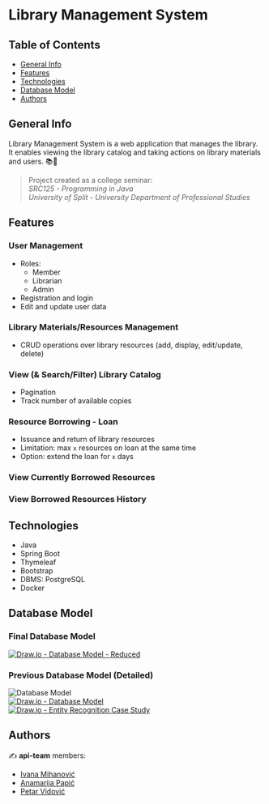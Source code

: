 # Library Management System

## Table of Contents

* [General Info](#general-info)
* [Features](#features)
* [Technologies](#technologies)
* [Database Model](#database-model)
* [Authors](#authors)

## General Info

Library Management System is a web application that manages the library. It enables viewing the library catalog and taking actions on library materials and users. 📚👥

> Project created as a college seminar:  
> *SRC125 - Programming in Java*  
> *University of Split - University Department of Professional Studies*

## Features

### User Management
- Roles:
    - Member
    - Librarian
    - Admin
- Registration and login
- Edit and update user data

### Library Materials/Resources Management
- CRUD operations over library resources (add, display, edit/update, delete)

### View (& Search/Filter) Library Catalog
- Pagination
- Track number of available copies

### Resource Borrowing - Loan
- Issuance and return of library resources
- Limitation: max `x` resources on loan at the same time
- Option: extend the loan for `x` days

### View Currently Borrowed Resources

### View Borrowed Resources History

## Technologies

* Java
* Spring Boot
* Thymeleaf
* Bootstrap
* DBMS: PostgreSQL
* Docker

## Database Model
### Final Database Model
[![Draw.io - Database Model - Reduced ](https://user-images.githubusercontent.com/92815435/205509557-f4e1a40b-3210-4ccb-b4a5-38f2dad7afbd.png "Draw.io - Database Model - Reduced")](https://viewer.diagrams.net/?tags=%7B%7D&highlight=0000ff&edit=_blank&layers=1&nav=1&title=Library-Management-System.drawio#R7V1dc9s2Fv01msk%2BJEPwW4%2BR0%2Bxm6rjZuJ12H2ERlthSpJaEYqu%2FvgC%2FRBIARdkSKBPoZKYiDIIk7sE9wMEFMLNuNs%2F%2FTuF2%2FTUJUDQzjeB5Zn2amaZpGR75H03ZFynAAW6RskrDoEw7JNyHf6My0ShTd2GAslZGnCQRDrftxGUSx2iJW2kwTZOndrbHJGo%2FdQtXiEm4X8KITf09DPC6SPVN75D%2BHxSu1tWTgTsv%2FrKBVebyS7I1DJKnRpL108y6SZMEF782zzcoorVX1Utx32fBX%2BsXS1GMh9xwZ5mGu%2FTM3dxz%2FwR3UfDf%2BO59WcoPGO3KD%2F4tQ2n5wnhf1QJ59y39ieEDTVpkGKa4NJZlkARS%2FRiGMbnV%2BgTy6yiC2yzMsxcp6zAKbuE%2B2eGqoOpq8Rg%2Bo%2BB7YSual5jtlhRGL2nhj6Tw%2B%2FJl6J9hFK5i8ntJvpw%2BcZGijLzLLcxwmaP8KpRi9CysLlAbgcAXJRuE0z3JUt7glWYrgWuZ8w9OkfJ0wEGda93AgOmXibDE3qouvH7ed4JVGK%2FIJ9UPtJzWA4FrMI%2FjPc3qPAxGpE5iiNEi2cVB1oQE%2BdH40kNSDpQTQGMyoOkHzHcK%2B8U6ScO%2FKUyi0qxNEOXXT%2BEmgjFpTzDoJC2S3IHkYAij6CaJEoq0OIkRAzaaKUiT7a8wXSFcJmyTMMZ5DTkL8o%2FU2Y1B7OmQd70h1%2BBwTf7R7Cm%2BSeIMpwTUtAxEsPWEKL4WONmWhUbosSo%2FLQ1Cfz8kGCebU5AobposPPdtsx8DYxceTSy2cHEqCCwGBN9%2BFsKAfCwOYXRAfe4xqMOGB6NxLMut67p%2BuxXf9RMJqfbHKPe56zAIUPwqe5h8ezQMYJ1Y%2FxxfcGJpEhq7zdh5RxjiC%2FlhvIM7nMS7zQNlDOM9LSnG%2FxoZBBU5FHkX2RYuw3h1W9zpdlDiyELJ80zYau2zomZQcRJg42hK4FGCcUFK4HQY5FKCO7xfIMcXoCCsyjs%2FHzhq8oHHGDlN8ld9hwgVXL33l4IB5by9r0cEo7v%2F%2Bdjuf66U%2B%2FfVdP%2BVLtew8mOYZvgObnIS%2BAHT5RpW4wHSXIj7VYwUBMhQjhQAKy5qVpDNCsAcmxbACXLhBHgBCOwxeWJgBcEIal4YgAz1iIHVFDUxSCcGZ3RicNQiBltRYmBlwYA88JfHRZiSVyXcQC9xuEGq8YEAEOrxgafdv3T374%2Fu%2Fv1Je3tPUW%2FPqoBoA8NIjwF6YaGcz6%2Bj4rTPl%2Bbz66DK0Xx%2B9SHT9PmNsE6lfH41bmv4%2FDwedInvquAg7fvF8FDP91va90v3%2Ffbovt%2BetO%2B3FPX9rIi3hVn2lKQBdfuFz%2F%2F8EMYwr46D85%2FRhRz0%2FWG2Vo0IBFhRjwh4EYNuRG2wJpXpruiv2%2FAhJeB5%2FxXGcIU2pGrf3%2B8zjDZVVvLoQ%2B4qMQh%2FdJOIWeMWytz%2F7%2Bjimzwi%2BH2WE8tHkgHMt8%2FFbeXfq4I%2BQYI6mNHKLFc6FQU%2FpFWO7yjYLRFFvigvedniPdrvRpJbb9xpDgRieaXgTVR6L9KIkr9QB%2FWchlBieVbEOpdXv%2Batg3ZIrMXTOsTonqTTRz2lcCuAe0pRgCqiHQT%2B%2FvmuagTYMx9h8XBaz2ifn6HY2MZFkvzV31npdEwmuhoKAKttLtPhrocyOQYzL2cwHXc4rGf5upVIpkC06lmKxMPB5XqWrOY49bVIikYfVo9sWPqBeGi9GulEnIh7mmB%2BVtwMKk4GcHQsogwN4ghT8FYoSWUKi1UqP4%2FNFBeVJSxFoxEtNhrxKUlLongLvCAHBurxgA49vAIe4C1VkssDaoUeWoqGHlqsvrjdPURhtkapDkw%2FCg%2F12EEHIsonA%2B4KJblsMOlIREvRSESLVQX3CKa%2FPH4rKKCYg1Q1%2BFyECuV8fjXFpH2%2BTJ%2FPW3wk1efbk45EtBWNRLRZfe%2FL%2FeJO9%2FN7UaGez9cBiCP4fN6KI7k%2Bf9IRiLaiEYg2q%2BWRhop32UzNPclEOFDPy7uM4VGwQtVsO%2FGY62SVxDD66ZDaCXM75LlNcpvTZvsnwnhf0gCNOZi1AvPQc4j%2FaPz%2BHy3qg1NefXquXAG9qCiCGDTd%2F9G8aNxFLw%2B35Vc1tdDggeJFwLwGDf1IIWSqbm%2ByS5eoz5kX%2BXDFSaJ8jmBmKUURxOGP9ouc36OzEXu3SR7lScs1DWLAlLSrXrKfKRHAZ1dz71X8nsuN33OMD0bzP4ttyfXG5Oe3pg7nkxHOZ58ezjcAFpfrtSkX3WcrGt1XiULNLaSIN9fRfSfipGcdifm6htwPo5eULgNWOvZPxvD%2FCK3wYv%2FGpBWHlQqnHQoo6qlPnlXYUMANojyiajCgCAiaNtrVJFYLNUtciiV4kYGjsgQrLk6cJRQNFXTYUEG02UbJHiFleeL0%2FQmV5AlWg9TEIZ04uFGEozLHCWLmFHhD0ShDh1UnaUThlyzb5ftAqBpfKMKDJo%2F2kWms5EknsD4hDMOIzmAX81g0LaN7UWT91DJTYi7Lq4TiY3NZrIkvN3nlapVRxuSVK4hh6528kkj7LisrTny2ylVUV3Q5B54cXLeetDoRLr0dgzP3BK4DP3opsoxx4xHC4E9LySQM1RRGV1GF0WUVxkN0w1vgBTkwUI8HtH54BTzAn3iSyQOsXjhxHlBUMXRZxfCwh52CPPASoXCKPFBtxq7dvkS3L5g2kuj3vUkvRPYUXYjssTIgnQj6jvAujdsTQ7Mbc%2FbRKPUhGNGqN427325vFSMCEVTUIwJ2dfKE162Zs7OuW6vWEB1duCYaf8pZuOax4h%2FLAy%2Ff9Z%2BZhqMNMlzC6GP5hw1przlueNv%2Fn32r%2F3of%2F2qWpoqZabY%2B3mydc6nqd8ZsYkazifU2sDM2DM8d2DBEYV%2BDG0Z%2B68c0hftGhrLreCj5G01oQMTrQKRsIZ9flp%2F8KN7gvJ6ZlfBUarWezZtml9puWa3sbroGsDtnblgmN85BqgFYlWrCLcAz%2FJYBzPn4BmDVowm3AM9sG8AyvbEN4LMyzVhdh6G9c3A1vXNzcO9coApethPCnnJUN3hRPwQY3qtvORDrRXsvPhuhNmHfDQAQGWY838GqQhN23sAAV9eB9Nmgrd%2BTVB%2FxRv9qG50GAwYf8QYuJo%2F7OkpKRlitL9g07FqOePPZKKmJh9X6ioZJ%2BazGcji5R8fTDsaJctv9%2BTqOSsaE%2BhGmGP2IN1%2BtdZe%2BolFUPquD4RBH%2BkifflgoxwrVa2gSkEgCo5%2FvNp90UNVc0aCqOSufBShbpuEWhwnd9Pddrp0p7PZFyFDP7fN1vuzjDhNf%2F%2FZX0fPnaF6p%2F3WW1ftc%2Bc%2FjGBgYpwGmmt3rzIN4HNrgPW4MPGkZcni%2F4kXg7GnGJ8mSQwBzvn4GX5a8%2Bfzz2B2QIeLkGe10XKw8L89cC830iZVT0SYvD5PntlGb%2FQn%2FvN2TIcXJwI3WKofPakmjE552KZdOWO2ypJOxNUzJdHJc1JwmnbCiJswHLJpQTgOKcoRSj8C6A94b8tgVoQ2kx7zcMW%2FnWCTb0IPeBqj0nnZjjHpLZF3vsBcYrBKr5Li3bCHq9VSAwQqseuT7AqAo2FPRUuoYY99jpDL64BcYQjFVrdFv2UJUJBVWTl0W45e9JpYTwaIgsbCiajn63fcTzBsY%2Bw4CyLGxbmc5jmNyl%2BNw13f0jXVf6fX1ob%2FDuwOv8ROnn%2ForNWQLGKz4OfElHiX21QvkqpdmColeL%2FQYjhblgrsA0LqkjCjfY5wx%2BloPAFgdcmQncdHA3xL4KhIGKzfGcKNXexzBhYLUwKqLRcxvP0F0yMCe6BAQdEN8B3rwy63vB4BV%2FTSXX2D8BwQ6UT3xPTqXs%2BLf1Md%2FBfZVpHNWqmsGOunR33CsKEjxWjGUMvo7whi8wCXJjMEqhiM7iQuP%2FlSVCytYNQz9GKYZvtNDwKPgUI8fOLsaajq4OB3UU4Tj8cHE3b9ocD999885aRdq7z8EGwp6f5sx%2FcT2Zy6%2B7yz7MVe7ax7dj9kS4EvOaSnAHPW8DhlH4oxhVGFQ8oV32XY7B0uYbmf%2F6%2BO3WN7RXbbt199iO1I25gamq%2BE9GN71jMFRfItWB8pyWt6bY6IRrWoMPRpAGPEqy6z%2Bm2usb6CDIdoaQpZRlTpWxa4%2Bt6ZGd%2ByN%2BesZZkVOp%2BieX8Y9iFauAdigugk3AVCfQVi1ATD64RTAMhVrA20TmLY7tgFYpWnKbcA2O07IGd0JKXUuKnA7BjDtK3BCbEDWlNuAZ10dESt1yijbBtwr6Iwqdc4oq3uNf9AosNgon0mboOOG7GtoBeygeMqOyJq3TeA44HImIJdpkuCmkEy%2Ba%2F01CRDN8Q8%3D)  

### Previous Database Model (Detailed)
![Database Model](https://user-images.githubusercontent.com/92815435/199240893-95d98a97-8075-47b1-9ef6-68f1b7be7d40.png "MS Access - Relationships Report")  
[![Draw.io - Database Model](https://user-images.githubusercontent.com/92815435/199234466-15d34b63-ee7e-4a9a-ac1b-c7b29cfb9918.png "Draw.io - Database Model")](https://viewer.diagrams.net/?tags=%7B%7D&highlight=0000ff&edit=_blank&layers=1&nav=1&title=Library-Management-System.drawio#R%3Cmxfile%20pages%3D%222%22%3E%3Cdiagram%20id%3D%22SNOo6PtL7Mm3kq7FhRa3%22%20name%3D%22Database-Model%22%3E7V1rc6O4Ev01rtr7IVPmZeyPk9femckkqck89n4kMbGZYPACTuz59VfYgDHdyBCwsCVtTdUaggGrj%2FpI3UetnnYxW%2F4dWPPpV39suz21P172tMueqirDoUn%2BF59ZJWdUvb85MwmccXJue%2BLB%2BWMnJ9PLFs7YDncujHzfjZz57skn3%2FPsp2jnnBUE%2FtvuZc%2B%2Bu%2FvUuTWxwYmHJ8uFZ38542ianFUGo%2B0f%2Fms7k2ny6KGa%2FOKZlV6c%2FJJwao39t9wp7aqnXQS%2BH20%2BzZYXthu3Xtoum%2B9dl%2Fw1e7HA9qIqXwgWb3Mz1H9efb69Cv83XPxefvx8pm%2Fu8mq5i%2BQH%2FwjtIHnhaJW2Ann3efwxsh7jU%2BdhZAVRYiytT06Q5o8sxyNf1S6V9bHrWvPQWV%2B%2BOTN13PGNtfIXUXqj9Oj82Vna428bW8XXErPdkJvFh%2FHNn8nNH5KXif9suc7EI5%2BfyC%2BPn3ge2CF5lxsrjJIrYNskzfVqB5G9zJ1K2upv25%2FZUbAilyR%2FNROzJcDVB8nx2xYF2TXTHADUYXLSSpA3yW6dPe0bQarlTcgPyh6nGTuPU5DHYU%2FTCg%2BzXNIinhXZ5%2F7CG4d5QJAPud%2B5PbWGSQ3IGAAydLh8i0F%2FPvUD508MEjcxah5C6%2BM3Z%2BZaHulM1rhw6txfu481FBzXvfBdP8aZ53s2gFp80Tjw59%2BtYGJHyYm573jRuoWMc%2FKPtNlF%2F4PRM8i7XpBjZXtM%2FsWXB9GF74VRQCAd38MmyHqzY3SdR%2F48ualrP6f3DxKDxJ8f%2FSjyZ6U4pPbC%2FeBc7Zp9HxiL8MhjcQcXdUEwACC4%2F1IKA%2FL7I8dyt6hf%2B4vYXVtboyGWRds6a99iwxe9hE%2Ba89lde9ypMx7bXnV7GJXtkTOAVrP9EV9Q824MOrsJ7Lwg%2FPCJfOj%2FZS0i31vMHmO%2B6J%2FFd%2FKi%2F3QMgpQaNteeh3PryfEmN5tvDgooMVihZNkr7bV6q6ipdLt2YTP%2B9Ofq9%2BRhqb98N7Sru5%2B2Fr6eDSUlYJTQPyAlVB2ftEEJqM1HwFVcd00J9thJ71edEWiAFosR0JZIJ2Y5Owe%2Ba28o4RQYgAkKePb4qL8aAlRICmBNAaOuZwWQAk6RAKj4FooA0JZACODZCcLo1prFL%2FzXqxU8Ta10TkC6C3G%2FnJBCQ2QIRwqKAqAiWYE1Kyhq17SgqPzyglI9sMw9MWjAzK4lLi%2FUQIZ4xADzTpIYmBOD0Tkx1MglnRwxVLcH98QAs0Vj8sC753MnIK9KuCE%2BjJyZzTUfVAeEeHxgSvfP3P0PO3f%2F5Wmik%2FP2ZuXm597bwyigPbMcV8g5QHVYCOfzM12c9PnMfH4mq%2BzM56dCPA58fgpg6fPP0nlbzuevFaFP0W0qEBLO99eAh3i%2BX5O%2Bn7nv1zv3%2FTo%2Fvl%2Br3Pzc%2B34YxJtbYfjmB%2BPY7W98%2FvWj41nr5tg6%2F168lCN%2Bfyucck0E1bEiHBFk6xx2QsADNzbClDTSYBJ%2FunEeA4Kes6%2BWZ03sGWnus4dVGNmz9FLy7O3V6cmx81o8Rezq7cBs8O8iXn%2BzlgWfhWtm%2BUguUEbz5eZryd%2FTG11aBHZWGLdmstgpe4HNvXefR07vvEUB4wQO6x8azdzEJZGe4b%2FYBSgj6E4A2tuImJOj72vIxwMP7fxt6kT2AzkfP%2BotsOYlGA5i09ope0JE105ipcMeSpJBw8BHWzbTiHWGUJp27vsv9AFIYbDB6RonRdF2raVhEjIVsVZ2sn1z1RCRCT1WrLG%2BaFhdo0RZYITh4HBSQsgLPK0wylAux48jKBJ7JP5ZrjGqiZPysaMyahU3lW7HAjgw6CSZomFUoT5TYOuO2DIFlJ2d5sIjOsglUYygaOzND154W3nUFAbi8YBce3QEPFB15ng4HuBlASod5JIHlD6cG84Xj64TTsXMNNbAhnDkoPTLBQeSDA5FBuiaI6ZsoPTLBwGn5vszDEvnT9oCTvdWthXcPd9vKGCTWBRDUV4DFwI6%2FnK1gXT8B3P82Joixo7f4Mjxy0VE27aAq4g%2BPZzfijjgr4ML8Ry%2FIsWFHTh%2BbDURW8ev8CMvzDAsHT9pCygwJH01WoSx67e9xYxrV18DCcK5egNKB77ZoR28WpHjx0K%2F%2BIlq%2F5flRGRqGNFpoSeE5EtPtXe0FUEGYt5MqVmvrvVAU3aep%2FURdA6OBE4qgJMcSTSUnhnVEUqRnmGAPNhAwoARJp6kZxnK5dDCgIqCYMsfUoFWEy6U1Qt1ZwJ0%2BFS6HQv8yL0QWp961icMTIHGljBgZIoj5YEhd0PImgJuhzCzY2oQQoNWAwjCMcFAVjo9AibANGhMmWBQYwZ5ajwwkCKErCngDHHdcb87m1KnIogPasBBPDaQ0gP2zh%2FVnLH1%2FvwoDwZSeJA1BZzd2d5YKFffSuXSk3f1S1u%2FOo8mvnZ3eXe3ePDMwPuRboSYs7s9nthp7I14zak%2F8T3LvdqeLdRc2F5z469NHnfd33YUrRIqiCOQvZ0qEfbSif7Jff5ffKsPRnJ0uUzdQXyQ0gQxcbD6J3%2BQ%2B1Z8uP3a%2BiijlziUuHkRZYRiJhVY%2B4vgyabAKPGOUUpDpdclF8YNSQVbYLtW5LzaO6%2FRxKujFoalaaWFG1rY1LqyMO7f4MqhG9%2Fa5o%2BJAQPiOKlDup6Q2WMdT9Z96Of%2F06CjpiaTG9kyLWgmAzHt5XCz%2FtEwh7sXFgcbmZswPMdTSjcDvRytmzAC5xJfLnO5NXFCHcg36sh7x%2FW1784CVjDiJ2mlYYinPq3gmd4OaQXqRzhK%2FJpSg5w1BRR6CJT4rQEEcWnj8vPly%2F3w0Zn9ur25evhx5y29izN1JFmCzhIAU5WJo2YWmAlLoCDQ4JT0dFhij30oqOeaJXBDw1mmPZu7%2Fsq2eeCJNqEgLk%2FgDCuL3h7B9KIkg9zd%2FGIImeNUeGP%2FoFJWwM3MDHkjTit%2FCsOFPe4JkmSugQdJHoUlokj%2Bijzx2rbpJNITImdlplGjNIiErXjEdiTIVrm2v1RdreHYheb7GlmqbTdolKaqu89KQyDwnZhS5B55ubZAUlMbNy2zU3XBQhkCKK2Cp9LtmKBHZqBanyK%2BgzKwFBRjyuA66aTInfVybQHTTrGY4dImQ3Q35CGm2CoeBCQFqE2XpMCeFLCME2NSgCuTOaKEQWWD8E8JcLOLsbUK43iPEGxQHQoCsoHMIh0DG6BpJLZ0gEgOOKIDmTnaGhrGDyOf9OT7wHnarE%2B0n5yZ5SYRpbG%2FIDbgmyFaySNxyhCaJIQuCAEris%2BYEMprYp%2Bc%2F09BLP0%2FaQsYDIzFAvfWalc5kPh%2Fy43bXO3f%2Fri54ZoFamCEZxZAFzQrMA%2BVq5qcBBd76eLX3J%2FCc99%2FCekM0jt%2BTUF%2BvbOKYqq%2BxiD18LSqyiZi%2Fmwvu3pVlU1z93lmxcd1gTaZt6o%2BBtkPTXqPbqR8qAKY1qoqKJC4YuHDxfWX8v36jkf%2B8F47vSu31W7tfval%2B%2FGmgKktUHr5FIKZVfQPh0fLcte2%2Bdr6w1bRU%2Bl2LOAjE1%2FVBXTMWAUTR7BlFZgGS1il6%2FjnIVnlXekxPlkFZsceyZxF0kk9mAhHJzp0D7LI154NIfJVvqjjF%2FZVvn5anw3lXlPPRsrVxdJRHy%2F%2B%2FXwGMyU3Wy1VFu6Iz3ES5yg18fvjGjqye1P93aIamREGr%2BTAr%2FrKCWrPOMotmtA35maHJirEhcpvoC0Bg0RA%2FyrQqomGYOG5Ni%2FaNHJ3pibZ73aoguXmTOgb87I3ExXhkilg4Gdb9vEUGIEJCIRjABgOkgzAmgFYbsqEvjFURXPEAMPK5uCdAVLJxcnGfpmgQDgKUOD%2BDdLlH9jlM92KCX%2FlITcePstpShePFDqKBa7f7GgReAXB64Xa%2B9jvcSt7bQoV4XggfQ0xUnxUXeveFF%2Bq2cin%2BGhTzyPZxwdZBP11XaU7nDpz%2Biigd%2FzpvHS4Ed%2Bl116GryBc1nXoEFDhMq04GuIRkvune3vlNQBHsjgKWVktR44Na7Kp1QmpA2Ey%2FspwjHGiuUU6yoUaTaJNgSySnmV0IVxysSlaKAPKuksd9wwoq9yOBXygoEjyRcPFtfX5gqXkGIeBCmBwmuFlOsglXWhQdJTsAcRbiLkpEsSjAqhTklTAnAqwRCNbKqghODo5Iqi%2BBzz3RAAlReuOe5nUYBNht4YacBCPDWrUYpRscCg2QHOQbOmgRkDx5OhAyKQk3hQwYGh7Y6HIoJW0I59kkL6G9P0sfT9WcI2p79e7rmLSnqtPESxdfbZMOOfq56IW2qwBC56d%2FtBStFfjj%2FHv7G%2FP%2FhL%2BWD7%2B9JGlxtAdkEaLbZLTihCP6r%2FYBYMjGABSgdgEzpPlfkz%2BMCOmXEPqbepE9gOxevzMt8Ca94qSFmjs2mE%2BpZ8m8NOQPBaIwSQERnPnO%2F705%2Br35GGpv3w3tKu7n7YWvorW%2FP3d5texfsay%2BSsEQyekGebVf7za33WOveQH7XU1magAqlowV6H2D1V8QIUqZIbqs1Ri1q36jAaW%2FVUnNtflFWnUNEV7krT1Vz8GgbXKXZCMmbd3vo9PbBGXIum65O9J59tCavOA97IQ2rRwsHI6bpDqWCr7RnXXDSjDQbeeEWYQRbMIVheV6dAAjg2%2B%2Ba4ti73EjFjoLgNErFllO3RqTdtm1oMujW44UaMrOCLoPaJh9ZdG%2B243QwU31WDooBcq%2FoI3BZxaBMR7C6fVbIoT6uKfRh15T3zmHXdnAStZKKZJ0L4lWsErxXRIKzVKDB9xTJ%2BOeMkpSMlgz1pvmPLXqxU8Ta2UTkjfIb776BmFDSokg%2ByGWuA8%2FtjDe0rb4T1kcSl1nJIP5aEXJvIZ9otLcROfcjitvnZb340F6EPzAxINYBm6UeE075ZfA%2BiFpJo6GHbc%2FHCQzDH%2Bsxxmti6648AlstM7x%2Bg31e6a%2F%2FLz5cv98NGZ%2Fbq9uXr4cectvYszJRV9HwHDU%2Fkd5cz3EXWas8wTNdo4myXTzFJsqYcs5L2N%2Fk5Obf%2F1GoscHJxdcOw1i6OG1CTdeU0owebYaxbHDN03P5RGc4z%2B4phBxyJaTNPNsMABx%2Bgvjhm6b34ZFKhccWo4gmMN6i5GXel7UigqBYlZqrorG30ofbPhF9Qhg%2FFKuq5PYvZ9mKVVZxUPsoUh%2BYEga3QJ2XcV9mMBWdpmIXtVlEoabOsas%2F1iHFKnT%2FLAFwZMvKZQwRmlX3AknccmkRXXHM8zFKUwz9MVpGgj0%2FaH02yh2r%2FrFRfIEmSu%2Fc%2BxxTl0ONHmGP%2FFQKrZefPD1BTH8NcKe3IanedGQOv%2F8oMXYIDTVNQja9GA9co9VbGrZLbbVyBdaUPWhidrgLXolhJV61gZAuV9olTq2EbV%2FUYgOGnF%2FHvsoeL24EjciP5sqJd%2FI65ZCL18iygpFztmVfDbQU2l2zGAjdTD19XDt88RWPaKKUecrvz9PcYwxCQIGDiLnMjlUf3eIiiE44M0GyD9Pzv%2FjxXRYer%2FVZgK5sjfbyAtnsNHZNxjO3wKnHnk%2BF7s99eBMoGdfhkyhPP6yM4W94tH1wmn8ZRRRveAoGKARWLR6N7gUE4b2aRCUnf74T2tJFJwNPE9GPjhPMCnCcrnyJ4T89RJyzhfTbCIR%2FE1gjxC00Wzmd4euug81FdnxwoO5n4b1AvIFVCmxWmpizZRIR4pQDWZJAXmpNB5%2FA8RtXFNCiWLmHknBR3Kt56caCVJgYoK4UhBlxzAngPQPczYkkB55o8Dn6%2BXND%2F3Ph%2BGB5%2FIwzY%2FXrr9cmAI5%2FYHuLg7%2FLiIiK8%2F%2FbLp%2BNLKhqLvgkBfxbw4thsZtXA6gpe08EFh1a1Z8XFdwEkFcJLDirJhxbuwSenFtdJVh9otD38%2FXI9%2Bcf0FLqM6vqRVi3baPx5pl2aOhWVoOnVe0lWHh8ly16j54cSw3dFJlduxwI0UqldXOzCjEyydxZZOYFYzoZOuI5iM6WS%2FqJ1POoHpTGs9X5GEUg8o4hEKzJCup7sX5KkTwhocbBR2kBnvYHcGii5JF3TGK5Opncx4h9QhSucz3vRhws9492dduRyimDCuKme89WEi3ADFlAHUTma8dDrpfMZrlgZQxZrxmoIGUE0kobuZsqwkpdSDiniUAoOoyXR3RaeWE5jsVoLHvsltodogui02usqvjX2wcZPJZRvVRwENXERJWOxYVvmZMM7J%2BSo%2FU9CVGyaMS%2B7yu1zkVxkrwmm4TBmCZKHl3cMWnS%2FyS4ebgqznMAVdzzGEkUW5yG8vKoQjhRGEyUbTS6eGAg3onM75lKKEV%2Blj2x%2Bzrdw8krFfFrO%2BEV3dVLXGz%2BFgIFzx5tH%2BqC6XVD6CUd28jknO%2BSojRTx6l8pYFnO%2BPVyB6ZLYcoVYRZxHglZxHsFA8LMThNGtnPjtg4Z4zDCURMCcCLJUYHdMMOLa8Zfoc3h3%2FBmucp7ftaTjrwAN4Ry%2FguxJeOx7e2cH1TZK3vy%2Bwp7Fe3dKphZS3rtVchm%2BKm%2BM3GzvPWRAf%2BxGrbn7dYtGVavatCSMwMqmp7ejeXcdFbFpLQn5gTcwHxT2I9dGezYwL37BSORnpV%2FQG3%2Bh5S3SS0BtSlBXBvWoMqpLprWsPBWcTB47%2B3Rn1FS1udeoZdJkVkaFU8Vj76lHNaSoVbODkU2RCt%2FHvUV2o%2Fx9UbLd%2FRbZSOnt494hvpl%2BQhsWRj0muy3iSwwARZAcdwBFM8wdA%2Bh61wZAyklz3QMKJQpUQ8UURGxNADVfPPcBXS2YYHgEJlCF6gUD9dh4QIfqKZ77gFnYok7VB10bAIqahOoBaa6%2BOwNAaRDPPQBEu7CFGGwNAEU5XBug4IKM7nsAnAvw7IK00a4BBkO1YwMYYs0FlOIK8kHXPcAQayZQNIB%2BuGEoOQx8P8onT8ivmn71x3Z8xf8B%3C%2Fdiagram%3E%3Cdiagram%20id%3D%22FUKPZY9jMT-AHdzH7lH3%22%20name%3D%22Entity-Recognition%22%3E7V3bcqO4Fv0aV%2FV5SBdg8OUxTtIzqXEnOU5nuvupi9iKzTQGH8BJPF9%2FJECAkcAo5mJLmpqaCTJX7aW9pK2lrV7%2Fav3%2Bh2duVl%2FdBbB7mrJ47%2FWve5qm6qM%2B%2FB8q2cUlI0WNSpaetYjL0oJH618QFypx6dZaAH%2FvxMB17cDa7BfOXccB82CvzPQ8923%2FtBfX3n%2FqxlwCouBxbtpk6XdrEaziUnUwTn%2F4E1jLVfzokTaMflib%2BOT4S%2FyVuXDfMkX9m17%2FynPdIPpr%2FX4FbFR7uF6i674U%2FJq8mAecoMoF2vX9wB09%2FfHny%2B7x%2BmK6%2BGv%2B%2FenCiN%2FWD3b4i8ECVkB86HrByl26jmnfpKUTz906C4Buq8Cj9Jyp625goQoL%2FwFBsIutaW4DFxatgrUd%2FwrereAHuvyzER%2F9jG%2BG%2Fr5%2Bzx7s8IETeLvMRejwJ74fOkgvC4%2FwdWQ1xTXnu1tvDkrqBsPN9JYgKKtDLToRVVzmCbEV%2FgDuGsAXgid4wDYD63UfWWYM0GVyXmpD%2BEdsRhaTjrs16ZALm%2BonZVN1pHZrVI0Ho%2Brj0zJqdN9X097GT3rygUfYGfLGBv0ZmM%2BhVX34nUFssj6qOEh9gWk58NKokueubZsb3wpPj0pWlr2Ymjt3G%2BAb4aPJi%2FUOFrOIJ9UQNG9TeDM%2FtsoLvDlGGfrZtK2lA%2F%2BeQyuhJ0484MN3mZp%2BEJ9RaMdX4AXgvbTi41%2B1YcyZuNcwji33llJwcs4qw76aoRQbK37cDHYTTGcJvyh5Xt%2FYf9xAIR5He1o%2F9zDThlXimAGYoIbnEwBJPvTjmNEIzJTjZYZ6HJOV61n%2FIpTYsVWzGAqP36y1bTqwJ2MuckUTd4Fb6Itl21eu7SKgOa4DCKyhkxaeu%2FmGWyIq2LiWE4Q1ZEzgv7DOrpBnMOC7XsFjNT2G%2F6LTveDKdfzAg5hG9wAQWm8AwWsShH4L3dQGL%2Fj%2BXmwQ9PezGwTuuhCIpc3wMDp3%2B2Y%2FBMY8PGpzHH0CBA9%2FFcIAfn9gmXaK%2BtBhoL6ymRqNYllqXSf1m6%2F4vJtwYXW%2B2GF3d2UtFsCpbg%2Btsj0yBugz1j%2FFFzDerYXGrhN23kKCuIV%2FKJ8QWTvb9TMiDOUC3ckJ%2FtMxCDA3ROdO%2FI05t5zlNLpykEOJ0RZK3nuFrVavFTWVbtcCbAzJEZU4gt7prIcjKD2IdjliUB0E7TgHsLDw%2FY4kCKOyMXgniCFh5BfL84M7c43e99Or6c1XJiYI2FqgNz55jmgFGMJxwkhyQuecMO6aE8b8csKosjF45wQ8cZKxsm2KywnVgSEcJ6hkAFKSQtukoGpds4LKEFM8N1pQq9uDe14go4YL%2BMD7l4nlwVeF1IAOA2sNeKYDBkAIxwf9vnT%2Frbt%2Fo2v339e58fYYwNLbX%2FTJIDBYm5Yt4hCAARbi%2BXyl0PDS5zfl80ed%2B3xSTXS2Pl%2BpXP3c%2B3xyIBdKg%2BbBHZ4oFs%2F3V4eHcL5fI7W%2F0vc37PsTXXtnvl8bceP7MYCl77%2FQyLmdjen7b663QG4%2F8vlfni3HDKsjdf49tJ4Cvb%2Fpr3gmAgasCEcEOqkjIJCw9NzthqzrIgeYLMiJ8dHLrnmh1fZA2dfgXqg6pf4NSoVputGQq1RJAd5XgHpS%2FsralHNn7%2FR12pik0V16TIpZvXpbwnIovZot1TFbY4pvbxjE7VX1NNqWKtV41XpdLIptnRV%2FNF9Ow19zk2ykHo8nzbYqNXlJVZBkuk5IQ2q3GdFS0hfT6u2LVbldG%2FCRSr36R%2BnMfEGTb7fLF%2BR47kvXfFGjLEPK9ZJxKSnXi%2BjiNuKKc6CGdpAgHBUkg2tJBR1SAU213SoVYKvzqM9jWBrOPRGQ%2Bryw4V7Dp%2FYEUeexZwoQiA3IYKRkg9bZgCrXbpcOGAKKZ0cH1e3BPR2QAUPgLIQig%2BpgEI4MdCnV7sD307Tarfp%2BnR%2Btti612klVkIy%2B8ax55OjB3Fqb6BZonmDhbmHl8%2Bz0GWAhntOn5fQY2MgGW3jxYBmE9RyV2BYuWYAXNMMfKjIgAcDqR98TX4dPmt388TS9nP36evN1cjN7%2FPP24dfD7PbqBp8IX3ibfwQsS5%2Fywedmnnf9NLv8dnt%2Fx%2FxIdGLm%2B3NtA8IIlWeyGkKOcX%2BDXBOgtIoczhEkrblpX8bFawjtsIm9rawAPMJWgJ745pmbXj71YlXwf0jPRqWgsjx4x1EQOTFxuVhbDumT4o5ELy9rgViY%2F05kLXt9FLVHkc2kZzyiK7FDSioYXRROTkbXQF7fn6xUEpPjBL5aD8thHrBJlB5NIYMz9oYdHNNfJQYl1DWkhdmTHur7CihKzkNVoZh60JSpMYayQ5D3AITeTaGmqswzQ8WGts8ges6eGqXthYQVGSzDbJ4bmFmmQ3TYY1M2jStbrVhZQrVSY31Cg5wlmFrPnulZpmyURzfKvnFqjZKcDeC9URrVrXYyjZIM5kfKUdkij22R%2BuDUWiQZmOe%2BRVYfpZ1Ki1QpCkzCME2L3Mc5NtFI7FLXBDQH3jFJJzMAMftqBpbrhCO2L%2FC%2F300rsC3Y4kujjjS3dGKi94oAT9FS2S%2BhYGbWtrTlC%2F0xaVtWyTteL4HX8CYNjNLCBqcRuBiTbFgOJFHD1wwITRruURp4GiCbSz9IEiVPGvixjGgnVUFGtL2UVaQInhEuJZFuhbEBH4h0V7ldG%2FhhyF4tNGEwBJfZCYMmgm%2BXMMilNByJ4MfVu5jc8wW56CUWwYdUcQ7M0A4QxGMChpzVkgmaYgKaBr5VJkhiRZxSQfVpJ96pQFXI%2Baxn1%2F0tBhNUx4FwTKAqZKhSUkHrVEAVwLfMBQzhxHNjghTlkgpUhQwYho33m7UWRgXPAggBOWEsKaB9CqDp4NulAJzciQuPLzv%2FqV3Jzj9wFmL5ezkGKMEHbfFjbRL4x5vZ33sSdGhZZw9og%2F9tXfTDszn%2FvQy1VRfzCEmX6N0dC6EveoX4THx3mrw9uj0pZhdL9c6itTgklNEbYxzjJOVDFP0QNUXmqDkmJudopq6ZKocmrudBR1jaS%2BvxoxsyPoZlQ%2FmsZP%2FpU2yoNWdDmXOsdn1O2jCOTFJ5EBgN9rLJyReeBDuqTEOW2QSQnGCxoR%2BXWh1WpJQuSz2qMR%2Foo3%2Fg7q0AS2Yxqz1m8wFyoWe07JBcMAz4nNFVGRa28M8t5ISNQPIeFiiISx6jb%2Bv%2FPaveN%2F%2B%2Fs6f1V%2FDj8eLNx9vrSKYoYgpKTKEqeTCJfVpiCioIzpknDtinGPRcswT1s0mOAOuN7e4A4IElagSCuBxRQK8yMeYpDDAKMmN2OcIgJ4vOhzkqdCtlssy0LsjZGWFEoyxAkNyRq7oKO99J7mieO%2BiZNbvkDoYpsfNjDrlvaloX5BwXkhnd%2Bv4WLHqiiI7q2R1VSAoxJGN0wRijU2MMnBOJB4JIksxJglAp6b0QJcxAsPWcfYroRZPjpo2qXVPunqZTrlmDASaSNXJV16CQdXp%2FeVdTNmXrBT4gB3fLDwFthV%2BJMI6qzkG%2F5B4ML9z5IZB8P7zyxYMY1ZRgBeK7xr2sWDyLPgi6sHCHCwegFuQ%2B%2FwPNiu4MS78AQDSmc5K5MkgDdwl4P0RyZRnFjiM5zLpdqmBVrZ%2FLtEaTwVLT6DXH%2FgNKFt4CzPIqfU2wUZkN8Cqekox5NDOWZsw70owaYUbZuz9WCTuorn8oUcLSkNBgeyanI7mSviZAlz18dUD28O3Id0v1KytYSvr5aq3gqXS7VtDDsB%2Bf0JTB0ldmpwyavrVlyiDnIHmabk5wLhlDHZDThuliiXNgh5aAICAbyKV0p8AGNA1ry2zAkLjw%2FLhALpxL6mJIhsRQ3HMa79TLPRvUsjKOUzYYyrVvp8AGVGlqu3QwZAgsnh0dDKtbhH86IAOHgQtb8oOoO%2FqyoENAhhhKQuiAEGh605YJYcSR%2F5d60rQu6HrSB3MntlaIASMCskCTaqDLbze%2FvtzcRPu5%2F3q4mf26vvwpcLq5j%2BsUuss%2BN64wkGxad2PkNl69oIyqqHINfF391YJ3TM%2FUAlgsAZ73hD2Rlbt0HdO%2BSUtzqEnPmbqht0Tg%2FQcEwS7uXqHZ331og3cr%2BJH5%2Bye61WfNiA%2Bv3zHDogPc94L28HY%2FsgfRZQY%2BTC8Lj3aMqMYI8d2tNwclZ2I9a4D7eMUNJToR1WhpK%2FGAbQbWK9gDVwPaM9JJkvkhjndEiRCqBVc0Zu%2B50kRStEbXWJvDoXUxzfC%2BX%2BWdWWFEdjPFtULZqK5Nq2iUvWtap%2BlhLkmsSulHJ424HbCq%2BunQdKcsnQCkPpbGm8fVx9LhpZeeZ%2B4yJ8RBoPTOD6ggy0tZmBz4Gf4R3b%2FeURRlm%2Bm78%2FaJqUOpPlYZdu4EK0x1tD1WUQ0Vb8%2BejRmNKBUDiz83N2A5IU847NgVYlTUN2DBYOnKF%2BJuyXi%2FX6LEeCKcY8H58J%2F9K5ryl2RDPXt%2FiT%2BpepRxkKt8ZUTxFC17UO6GWCyG6a7aSVWnbA8n0BoqSCqb7k%2BM1Fx%2FYqgTtTKkdiaaqxZSbn72aK2uJUu9dcfopOxY1Tk6dUqtqLQJUrzzTgPoJONT545OlT1Y2zU2yX6EQEbAv%2BZWGQ%2B6NkqF9WLNL6FX9j1GXyP5jKqoUEsGS0cKYk5oaNztyBgj5ODIONmW5PDQGMdDTmUyb0zyw7kPcZKGfcpDHDJEKlC109NOaOPOKYG2t2Aku1mpiY7HevZMb3fx1XTMJVjDWrl43PkBWGcUOunZuHBhveaL0MrwPYPjrSrRDxd%2B6ClRQh51vHnv0bayvHECK0D1OQNzd4n2vHSdzEtE9yfUQ5Q3aeLlrkwfKaIeg%2B1ix%2FhStTWDWDnXi1bex0ffQkZCohk6%2BmniukMtgrkzpO9DP91IOcv7VBEPjknVvr1Dp7SfiYL%2FzPzUBO%2FnmJdqyMOxcI0kfJa9A5oNfOv9fXjhaeaiwPdAM446v6%2BWnz%2FqH3n%2BgfcZ59%2BH8XxdqXdalIqEc1NNHdgp44B%2F62v7iBrQ5v2aYndq%2FZ9bmO6o%2BidaxIgcV7YrlDLI6LEfmMEWJSYEznYddiei%2FsCzl%2B8hlImvL%2F%2B%2BvJ1eTqY3pbLptGRyP5vdf7%2BBL6D0wp2Rbx8fn9Bhpavv7u8uqj3xHIXazP2YQS7iaYzJVq7SZvcHNXRjCqb2yTAO9%2FGLqt0WvEKrwhS%2BTu0tdRan0EmylFZltSoO9nSsy8hPk%2FTj9yrsDo6OOx%2BHNBtVcQzIGP%2FEdX8TqD3%2FrKPMJJGQArafQckTS%2BuNJIW1%2BxNKmthyS4m6%2Fpchv2jSAo5KL0rDQWOrfylpZnnKLsqwIJv39cCUPLLpxmSiJxZlwEnxmmDqWoaP46bS7doAjtzVsvZMEexMQcsq2i5TcL2HZQJySRSU7LFvrifGDpYMMBCOByjpBSUPtM4DtHyirfIAJZMgRzwwrG4Q3nmAkihws322LX8VjhI%2BvZrefGXiAQNsM9AL88wNDNAQjhtGkgrapwJqMtFWuWDEz06TGMHS8V%2BMyAH%2FDpje%2FctD5P6RoEyQ7YgZUCGcz8f5BaXPb9Pn0zLLtOvzFW58fpIhU%2Fr8ETmqu32c3AnZz6%2BOCuF8%2Fqg4V7D0%2BY35fNoO8%2B36%2FGKqPzefP5IbxiRiKDKgmwhSPyFFKs9engEHPHt5%2BpINsjPw3fV4UXIdJSvv52T9elXfXMtW0XRrkXFaSdLlSq4DEChpFCeh5KK%2F31nvE%2F0hi2jc8zb9u8n4XDpBz7mSq06ciMfrcoNo1uFcA0zRppKL%2Fn60Rf7nMbz7kDkMQWmCTCIYWEH4srzF9OqEhXisIDeKPgFWaFPXRX8%2FMg%2FS%2Bei6PmSQkZi8gFGVMTQcNMDmLImhFBfCEQN%2BpOSBFnmgVVEX3eznLPD9iEWimhSPCHAoO2PoOXzg0g2%2FXlJBMTLEo4JioaekgsaooE2tF93sZEo8nvx%2BX1C%2FT4aBF8Cfe9Ymyp%2BpfApzM4ns9wuQIZ7fJ4U%2FJ5p0KHpP1tSWpRPqB7MJRatFSZjUnhGKnq6UHMc%2FpOuzyti6J4RUY5TbfnLQp%2BRfpEo16kjNRjeZTLrThlRDL%2Bi2n4pUAyfoE0eqofMvsaR%2FNynKSdbQSr0GI1iE633pMvNOG8PwA3TRuV5DZ5DtcDAs1wt61dxzBSnLccy1lGuUo0I8UiBlPZIUWieFzuUaOoNqhwdSGApKCqQqZx5teSRJoRgVwpECnimSHNAiB3Qv1TDIPQE48vmGoLoMvLVW1ufDhwVSlnEAGOK5%2FQFh%2BDa3rOt9YE8QtfeBPUFqmdbDky8Hp%2FWGBfBqZ1rPIMd3V4kqq4zje0LM6uGeDg7OGVUn9RrbNpKyr5fsjNU%2FqWcU9PVPZVLPIEdqnE%2FqGYIuoKBsdIR1s3JOjxErwnXZ5L5LFdniuKH7AbbofE6Psu9Sxw6i0aH8QFD9B2XTJTmndxAVwpECZWuNy3hJphzx5UZ8Ot7D8%2BCIrzHnTdkCQ3J4%2FSO%2BojjMqYz4KBtkcD7iGwpK40OSxqMl83K8x4gU8ahdajjbGO8d4IrOx3tDsTScQ0E1nENSw%2FlieX5wJwd9h6AhHjMMJRG0TgSd6zaHxTso8OD3BZVpDsnJP9uUbr8CMoRz%2B5T9k050SX2i2UkOWtfsYG1FVrPDlKmnHc0O3j1J2rSCTXH09KBNixLxtWRTMrpHWjlMlLJnFOjc3d8g55kpzpoInSOnas1N%2BzL%2BYQ19boiTt5UVgEfontEz3zxzQ2Cnklc%2BkCyhn0uWYFCi7LQgu9FU9ZMhtzt%2Bq9%2FAsWQ8yYFzdHdW%2FWTYiuPq1%2FAEXFz9Bo7OdFb9ZLiI4%2Brvq%2FvoNwZ6x9VPhnG4rn593%2FfjW3RW%2FaQEmuPqzzufoaJ9poiaWzUAKWnm2AAjbR%2F%2Fut5134eMJnDc9TTweifs%2FZVhU9UPDz3XDbIDevhRq6%2FuAqAz%2Fg8%3D%3C%2Fdiagram%3E%3C%2Fmxfile%3E)  
[![Draw.io - Entity Recognition Case Study](https://user-images.githubusercontent.com/92815435/199235373-32d58af5-d68d-4004-bff2-4b7697135eac.png "Draw.io - Entity Recognition Case Study")](https://viewer.diagrams.net/?tags=%7B%7D&highlight=0000ff&edit=_blank&layers=1&nav=1&page-id=FUKPZY9jMT-AHdzH7lH3&title=Library-Management-System.drawio#R%3Cmxfile%20pages%3D%222%22%3E%3Cdiagram%20id%3D%22SNOo6PtL7Mm3kq7FhRa3%22%20name%3D%22Database-Model%22%3E7V1rc6O4Ev01rtr7IVPmZeyPk9femckkqck89n4kMbGZYPACTuz59VfYgDHdyBCwsCVtTdUaggGrj%2FpI3UetnnYxW%2F4dWPPpV39suz21P172tMueqirDoUn%2BF59ZJWdUvb85MwmccXJue%2BLB%2BWMnJ9PLFs7YDncujHzfjZz57skn3%2FPsp2jnnBUE%2FtvuZc%2B%2Bu%2FvUuTWxwYmHJ8uFZ38542ianFUGo%2B0f%2Fms7k2ny6KGa%2FOKZlV6c%2FJJwao39t9wp7aqnXQS%2BH20%2BzZYXthu3Xtoum%2B9dl%2Fw1e7HA9qIqXwgWb3Mz1H9efb69Cv83XPxefvx8pm%2Fu8mq5i%2BQH%2FwjtIHnhaJW2Ann3efwxsh7jU%2BdhZAVRYiytT06Q5o8sxyNf1S6V9bHrWvPQWV%2B%2BOTN13PGNtfIXUXqj9Oj82Vna428bW8XXErPdkJvFh%2FHNn8nNH5KXif9suc7EI5%2BfyC%2BPn3ge2CF5lxsrjJIrYNskzfVqB5G9zJ1K2upv25%2FZUbAilyR%2FNROzJcDVB8nx2xYF2TXTHADUYXLSSpA3yW6dPe0bQarlTcgPyh6nGTuPU5DHYU%2FTCg%2BzXNIinhXZ5%2F7CG4d5QJAPud%2B5PbWGSQ3IGAAydLh8i0F%2FPvUD508MEjcxah5C6%2BM3Z%2BZaHulM1rhw6txfu481FBzXvfBdP8aZ53s2gFp80Tjw59%2BtYGJHyYm573jRuoWMc%2FKPtNlF%2F4PRM8i7XpBjZXtM%2FsWXB9GF74VRQCAd38MmyHqzY3SdR%2F48ualrP6f3DxKDxJ8f%2FSjyZ6U4pPbC%2FeBc7Zp9HxiL8MhjcQcXdUEwACC4%2F1IKA%2FL7I8dyt6hf%2B4vYXVtboyGWRds6a99iwxe9hE%2Ba89lde9ypMx7bXnV7GJXtkTOAVrP9EV9Q824MOrsJ7Lwg%2FPCJfOj%2FZS0i31vMHmO%2B6J%2FFd%2FKi%2F3QMgpQaNteeh3PryfEmN5tvDgooMVihZNkr7bV6q6ipdLt2YTP%2B9Ofq9%2BRhqb98N7Sru5%2B2Fr6eDSUlYJTQPyAlVB2ftEEJqM1HwFVcd00J9thJ71edEWiAFosR0JZIJ2Y5Owe%2Ba28o4RQYgAkKePb4qL8aAlRICmBNAaOuZwWQAk6RAKj4FooA0JZACODZCcLo1prFL%2FzXqxU8Ta10TkC6C3G%2FnJBCQ2QIRwqKAqAiWYE1Kyhq17SgqPzyglI9sMw9MWjAzK4lLi%2FUQIZ4xADzTpIYmBOD0Tkx1MglnRwxVLcH98QAs0Vj8sC753MnIK9KuCE%2BjJyZzTUfVAeEeHxgSvfP3P0PO3f%2F5Wmik%2FP2ZuXm597bwyigPbMcV8g5QHVYCOfzM12c9PnMfH4mq%2BzM56dCPA58fgpg6fPP0nlbzuevFaFP0W0qEBLO99eAh3i%2BX5O%2Bn7nv1zv3%2FTo%2Fvl%2Br3Pzc%2B34YxJtbYfjmB%2BPY7W98%2FvWj41nr5tg6%2F168lCN%2Bfyucck0E1bEiHBFk6xx2QsADNzbClDTSYBJ%2FunEeA4Kes6%2BWZ03sGWnus4dVGNmz9FLy7O3V6cmx81o8Rezq7cBs8O8iXn%2BzlgWfhWtm%2BUguUEbz5eZryd%2FTG11aBHZWGLdmstgpe4HNvXefR07vvEUB4wQO6x8azdzEJZGe4b%2FYBSgj6E4A2tuImJOj72vIxwMP7fxt6kT2AzkfP%2BotsOYlGA5i09ope0JE105ipcMeSpJBw8BHWzbTiHWGUJp27vsv9AFIYbDB6RonRdF2raVhEjIVsVZ2sn1z1RCRCT1WrLG%2BaFhdo0RZYITh4HBSQsgLPK0wylAux48jKBJ7JP5ZrjGqiZPysaMyahU3lW7HAjgw6CSZomFUoT5TYOuO2DIFlJ2d5sIjOsglUYygaOzND154W3nUFAbi8YBce3QEPFB15ng4HuBlASod5JIHlD6cG84Xj64TTsXMNNbAhnDkoPTLBQeSDA5FBuiaI6ZsoPTLBwGn5vszDEvnT9oCTvdWthXcPd9vKGCTWBRDUV4DFwI6%2FnK1gXT8B3P82Joixo7f4Mjxy0VE27aAq4g%2BPZzfijjgr4ML8Ry%2FIsWFHTh%2BbDURW8ev8CMvzDAsHT9pCygwJH01WoSx67e9xYxrV18DCcK5egNKB77ZoR28WpHjx0K%2F%2BIlq%2F5flRGRqGNFpoSeE5EtPtXe0FUEGYt5MqVmvrvVAU3aep%2FURdA6OBE4qgJMcSTSUnhnVEUqRnmGAPNhAwoARJp6kZxnK5dDCgIqCYMsfUoFWEy6U1Qt1ZwJ0%2BFS6HQv8yL0QWp961icMTIHGljBgZIoj5YEhd0PImgJuhzCzY2oQQoNWAwjCMcFAVjo9AibANGhMmWBQYwZ5ajwwkCKErCngDHHdcb87m1KnIogPasBBPDaQ0gP2zh%2FVnLH1%2FvwoDwZSeJA1BZzd2d5YKFffSuXSk3f1S1u%2FOo8mvnZ3eXe3ePDMwPuRboSYs7s9nthp7I14zak%2F8T3LvdqeLdRc2F5z469NHnfd33YUrRIqiCOQvZ0qEfbSif7Jff5ffKsPRnJ0uUzdQXyQ0gQxcbD6J3%2BQ%2B1Z8uP3a%2BiijlziUuHkRZYRiJhVY%2B4vgyabAKPGOUUpDpdclF8YNSQVbYLtW5LzaO6%2FRxKujFoalaaWFG1rY1LqyMO7f4MqhG9%2Fa5o%2BJAQPiOKlDup6Q2WMdT9Z96Of%2F06CjpiaTG9kyLWgmAzHt5XCz%2FtEwh7sXFgcbmZswPMdTSjcDvRytmzAC5xJfLnO5NXFCHcg36sh7x%2FW1784CVjDiJ2mlYYinPq3gmd4OaQXqRzhK%2FJpSg5w1BRR6CJT4rQEEcWnj8vPly%2F3w0Zn9ur25evhx5y29izN1JFmCzhIAU5WJo2YWmAlLoCDQ4JT0dFhij30oqOeaJXBDw1mmPZu7%2Fsq2eeCJNqEgLk%2FgDCuL3h7B9KIkg9zd%2FGIImeNUeGP%2FoFJWwM3MDHkjTit%2FCsOFPe4JkmSugQdJHoUlokj%2Bijzx2rbpJNITImdlplGjNIiErXjEdiTIVrm2v1RdreHYheb7GlmqbTdolKaqu89KQyDwnZhS5B55ubZAUlMbNy2zU3XBQhkCKK2Cp9LtmKBHZqBanyK%2BgzKwFBRjyuA66aTInfVybQHTTrGY4dImQ3Q35CGm2CoeBCQFqE2XpMCeFLCME2NSgCuTOaKEQWWD8E8JcLOLsbUK43iPEGxQHQoCsoHMIh0DG6BpJLZ0gEgOOKIDmTnaGhrGDyOf9OT7wHnarE%2B0n5yZ5SYRpbG%2FIDbgmyFaySNxyhCaJIQuCAEris%2BYEMprYp%2Bc%2F09BLP0%2FaQsYDIzFAvfWalc5kPh%2Fy43bXO3f%2Fri54ZoFamCEZxZAFzQrMA%2BVq5qcBBd76eLX3J%2FCc99%2FCekM0jt%2BTUF%2BvbOKYqq%2BxiD18LSqyiZi%2Fmwvu3pVlU1z93lmxcd1gTaZt6o%2BBtkPTXqPbqR8qAKY1qoqKJC4YuHDxfWX8v36jkf%2B8F47vSu31W7tfval%2B%2FGmgKktUHr5FIKZVfQPh0fLcte2%2Bdr6w1bRU%2Bl2LOAjE1%2FVBXTMWAUTR7BlFZgGS1il6%2FjnIVnlXekxPlkFZsceyZxF0kk9mAhHJzp0D7LI154NIfJVvqjjF%2FZVvn5anw3lXlPPRsrVxdJRHy%2F%2B%2FXwGMyU3Wy1VFu6Iz3ES5yg18fvjGjqye1P93aIamREGr%2BTAr%2FrKCWrPOMotmtA35maHJirEhcpvoC0Bg0RA%2FyrQqomGYOG5Ni%2FaNHJ3pibZ73aoguXmTOgb87I3ExXhkilg4Gdb9vEUGIEJCIRjABgOkgzAmgFYbsqEvjFURXPEAMPK5uCdAVLJxcnGfpmgQDgKUOD%2BDdLlH9jlM92KCX%2FlITcePstpShePFDqKBa7f7GgReAXB64Xa%2B9jvcSt7bQoV4XggfQ0xUnxUXeveFF%2Bq2cin%2BGhTzyPZxwdZBP11XaU7nDpz%2Biigd%2FzpvHS4Ed%2Bl116GryBc1nXoEFDhMq04GuIRkvune3vlNQBHsjgKWVktR44Na7Kp1QmpA2Ey%2FspwjHGiuUU6yoUaTaJNgSySnmV0IVxysSlaKAPKuksd9wwoq9yOBXygoEjyRcPFtfX5gqXkGIeBCmBwmuFlOsglXWhQdJTsAcRbiLkpEsSjAqhTklTAnAqwRCNbKqghODo5Iqi%2BBzz3RAAlReuOe5nUYBNht4YacBCPDWrUYpRscCg2QHOQbOmgRkDx5OhAyKQk3hQwYGh7Y6HIoJW0I59kkL6G9P0sfT9WcI2p79e7rmLSnqtPESxdfbZMOOfq56IW2qwBC56d%2FtBStFfjj%2FHv7G%2FP%2FhL%2BWD7%2B9JGlxtAdkEaLbZLTihCP6r%2FYBYMjGABSgdgEzpPlfkz%2BMCOmXEPqbepE9gOxevzMt8Ca94qSFmjs2mE%2BpZ8m8NOQPBaIwSQERnPnO%2F705%2Br35GGpv3w3tKu7n7YWvorW%2FP3d5texfsay%2BSsEQyekGebVf7za33WOveQH7XU1magAqlowV6H2D1V8QIUqZIbqs1Ri1q36jAaW%2FVUnNtflFWnUNEV7krT1Vz8GgbXKXZCMmbd3vo9PbBGXIum65O9J59tCavOA97IQ2rRwsHI6bpDqWCr7RnXXDSjDQbeeEWYQRbMIVheV6dAAjg2%2B%2Ba4ti73EjFjoLgNErFllO3RqTdtm1oMujW44UaMrOCLoPaJh9ZdG%2B243QwU31WDooBcq%2FoI3BZxaBMR7C6fVbIoT6uKfRh15T3zmHXdnAStZKKZJ0L4lWsErxXRIKzVKDB9xTJ%2BOeMkpSMlgz1pvmPLXqxU8Ta2UTkjfIb776BmFDSokg%2ByGWuA8%2FtjDe0rb4T1kcSl1nJIP5aEXJvIZ9otLcROfcjitvnZb340F6EPzAxINYBm6UeE075ZfA%2BiFpJo6GHbc%2FHCQzDH%2Bsxxmti6648AlstM7x%2Bg31e6a%2F%2FLz5cv98NGZ%2Fbq9uXr4cectvYszJRV9HwHDU%2Fkd5cz3EXWas8wTNdo4myXTzFJsqYcs5L2N%2Fk5Obf%2F1GoscHJxdcOw1i6OG1CTdeU0owebYaxbHDN03P5RGc4z%2B4phBxyJaTNPNsMABx%2Bgvjhm6b34ZFKhccWo4gmMN6i5GXel7UigqBYlZqrorG30ofbPhF9Qhg%2FFKuq5PYvZ9mKVVZxUPsoUh%2BYEga3QJ2XcV9mMBWdpmIXtVlEoabOsas%2F1iHFKnT%2FLAFwZMvKZQwRmlX3AknccmkRXXHM8zFKUwz9MVpGgj0%2FaH02yh2r%2FrFRfIEmSu%2Fc%2BxxTl0ONHmGP%2FFQKrZefPD1BTH8NcKe3IanedGQOv%2F8oMXYIDTVNQja9GA9co9VbGrZLbbVyBdaUPWhidrgLXolhJV61gZAuV9olTq2EbV%2FUYgOGnF%2FHvsoeL24EjciP5sqJd%2FI65ZCL18iygpFztmVfDbQU2l2zGAjdTD19XDt88RWPaKKUecrvz9PcYwxCQIGDiLnMjlUf3eIiiE44M0GyD9Pzv%2FjxXRYer%2FVZgK5sjfbyAtnsNHZNxjO3wKnHnk%2BF7s99eBMoGdfhkyhPP6yM4W94tH1wmn8ZRRRveAoGKARWLR6N7gUE4b2aRCUnf74T2tJFJwNPE9GPjhPMCnCcrnyJ4T89RJyzhfTbCIR%2FE1gjxC00Wzmd4euug81FdnxwoO5n4b1AvIFVCmxWmpizZRIR4pQDWZJAXmpNB5%2FA8RtXFNCiWLmHknBR3Kt56caCVJgYoK4UhBlxzAngPQPczYkkB55o8Dn6%2BXND%2F3Ph%2BGB5%2FIwzY%2FXrr9cmAI5%2FYHuLg7%2FLiIiK8%2F%2FbLp%2BNLKhqLvgkBfxbw4thsZtXA6gpe08EFh1a1Z8XFdwEkFcJLDirJhxbuwSenFtdJVh9otD38%2FXI9%2Bcf0FLqM6vqRVi3baPx5pl2aOhWVoOnVe0lWHh8ly16j54cSw3dFJlduxwI0UqldXOzCjEyydxZZOYFYzoZOuI5iM6WS%2FqJ1POoHpTGs9X5GEUg8o4hEKzJCup7sX5KkTwhocbBR2kBnvYHcGii5JF3TGK5Opncx4h9QhSucz3vRhws9492dduRyimDCuKme89WEi3ADFlAHUTma8dDrpfMZrlgZQxZrxmoIGUE0kobuZsqwkpdSDiniUAoOoyXR3RaeWE5jsVoLHvsltodogui02usqvjX2wcZPJZRvVRwENXERJWOxYVvmZMM7J%2BSo%2FU9CVGyaMS%2B7yu1zkVxkrwmm4TBmCZKHl3cMWnS%2FyS4ebgqznMAVdzzGEkUW5yG8vKoQjhRGEyUbTS6eGAg3onM75lKKEV%2Blj2x%2Bzrdw8krFfFrO%2BEV3dVLXGz%2BFgIFzx5tH%2BqC6XVD6CUd28jknO%2BSojRTx6l8pYFnO%2BPVyB6ZLYcoVYRZxHglZxHsFA8LMThNGtnPjtg4Z4zDCURMCcCLJUYHdMMOLa8Zfoc3h3%2FBmucp7ftaTjrwAN4Ry%2FguxJeOx7e2cH1TZK3vy%2Bwp7Fe3dKphZS3rtVchm%2BKm%2BM3GzvPWRAf%2BxGrbn7dYtGVavatCSMwMqmp7ejeXcdFbFpLQn5gTcwHxT2I9dGezYwL37BSORnpV%2FQG3%2Bh5S3SS0BtSlBXBvWoMqpLprWsPBWcTB47%2B3Rn1FS1udeoZdJkVkaFU8Vj76lHNaSoVbODkU2RCt%2FHvUV2o%2Fx9UbLd%2FRbZSOnt494hvpl%2BQhsWRj0muy3iSwwARZAcdwBFM8wdA%2Bh61wZAyklz3QMKJQpUQ8UURGxNADVfPPcBXS2YYHgEJlCF6gUD9dh4QIfqKZ77gFnYok7VB10bAIqahOoBaa6%2BOwNAaRDPPQBEu7CFGGwNAEU5XBug4IKM7nsAnAvw7IK00a4BBkO1YwMYYs0FlOIK8kHXPcAQayZQNIB%2BuGEoOQx8P8onT8ivmn71x3Z8xf8B%3C%2Fdiagram%3E%3Cdiagram%20id%3D%22FUKPZY9jMT-AHdzH7lH3%22%20name%3D%22Entity-Recognition%22%3E7V3bcqO4Fv0aV%2FV5SBdg8OUxTtIzqXEnOU5nuvupi9iKzTQGH8BJPF9%2FJECAkcAo5mJLmpqaCTJX7aW9pK2lrV7%2Fav3%2Bh2duVl%2FdBbB7mrJ47%2FWve5qm6qM%2B%2FB8q2cUlI0WNSpaetYjL0oJH618QFypx6dZaAH%2FvxMB17cDa7BfOXccB82CvzPQ8923%2FtBfX3n%2FqxlwCouBxbtpk6XdrEaziUnUwTn%2F4E1jLVfzokTaMflib%2BOT4S%2FyVuXDfMkX9m17%2FynPdIPpr%2FX4FbFR7uF6i674U%2FJq8mAecoMoF2vX9wB09%2FfHny%2B7x%2BmK6%2BGv%2B%2FenCiN%2FWD3b4i8ECVkB86HrByl26jmnfpKUTz906C4Buq8Cj9Jyp625goQoL%2FwFBsIutaW4DFxatgrUd%2FwrereAHuvyzER%2F9jG%2BG%2Fr5%2Bzx7s8IETeLvMRejwJ74fOkgvC4%2FwdWQ1xTXnu1tvDkrqBsPN9JYgKKtDLToRVVzmCbEV%2FgDuGsAXgid4wDYD63UfWWYM0GVyXmpD%2BEdsRhaTjrs16ZALm%2BonZVN1pHZrVI0Ho%2Brj0zJqdN9X097GT3rygUfYGfLGBv0ZmM%2BhVX34nUFssj6qOEh9gWk58NKokueubZsb3wpPj0pWlr2Ymjt3G%2BAb4aPJi%2FUOFrOIJ9UQNG9TeDM%2FtsoLvDlGGfrZtK2lA%2F%2BeQyuhJ0484MN3mZp%2BEJ9RaMdX4AXgvbTi41%2B1YcyZuNcwji33llJwcs4qw76aoRQbK37cDHYTTGcJvyh5Xt%2FYf9xAIR5He1o%2F9zDThlXimAGYoIbnEwBJPvTjmNEIzJTjZYZ6HJOV61n%2FIpTYsVWzGAqP36y1bTqwJ2MuckUTd4Fb6Itl21eu7SKgOa4DCKyhkxaeu%2FmGWyIq2LiWE4Q1ZEzgv7DOrpBnMOC7XsFjNT2G%2F6LTveDKdfzAg5hG9wAQWm8AwWsShH4L3dQGL%2Fj%2BXmwQ9PezGwTuuhCIpc3wMDp3%2B2Y%2FBMY8PGpzHH0CBA9%2FFcIAfn9gmXaK%2BtBhoL6ymRqNYllqXSf1m6%2F4vJtwYXW%2B2GF3d2UtFsCpbg%2Btsj0yBugz1j%2FFFzDerYXGrhN23kKCuIV%2FKJ8QWTvb9TMiDOUC3ckJ%2FtMxCDA3ROdO%2FI05t5zlNLpykEOJ0RZK3nuFrVavFTWVbtcCbAzJEZU4gt7prIcjKD2IdjliUB0E7TgHsLDw%2FY4kCKOyMXgniCFh5BfL84M7c43e99Or6c1XJiYI2FqgNz55jmgFGMJxwkhyQuecMO6aE8b8csKosjF45wQ8cZKxsm2KywnVgSEcJ6hkAFKSQtukoGpds4LKEFM8N1pQq9uDe14go4YL%2BMD7l4nlwVeF1IAOA2sNeKYDBkAIxwf9vnT%2Frbt%2Fo2v339e58fYYwNLbX%2FTJIDBYm5Yt4hCAARbi%2BXyl0PDS5zfl80ed%2B3xSTXS2Pl%2BpXP3c%2B3xyIBdKg%2BbBHZ4oFs%2F3V4eHcL5fI7W%2F0vc37PsTXXtnvl8bceP7MYCl77%2FQyLmdjen7b663QG4%2F8vlfni3HDKsjdf49tJ4Cvb%2Fpr3gmAgasCEcEOqkjIJCw9NzthqzrIgeYLMiJ8dHLrnmh1fZA2dfgXqg6pf4NSoVputGQq1RJAd5XgHpS%2FsralHNn7%2FR12pik0V16TIpZvXpbwnIovZot1TFbY4pvbxjE7VX1NNqWKtV41XpdLIptnRV%2FNF9Ow19zk2ykHo8nzbYqNXlJVZBkuk5IQ2q3GdFS0hfT6u2LVbldG%2FCRSr36R%2BnMfEGTb7fLF%2BR47kvXfFGjLEPK9ZJxKSnXi%2BjiNuKKc6CGdpAgHBUkg2tJBR1SAU213SoVYKvzqM9jWBrOPRGQ%2Bryw4V7Dp%2FYEUeexZwoQiA3IYKRkg9bZgCrXbpcOGAKKZ0cH1e3BPR2QAUPgLIQig%2BpgEI4MdCnV7sD307Tarfp%2BnR%2Btti612klVkIy%2B8ax55OjB3Fqb6BZonmDhbmHl8%2Bz0GWAhntOn5fQY2MgGW3jxYBmE9RyV2BYuWYAXNMMfKjIgAcDqR98TX4dPmt388TS9nP36evN1cjN7%2FPP24dfD7PbqBp8IX3ibfwQsS5%2Fywedmnnf9NLv8dnt%2Fx%2FxIdGLm%2B3NtA8IIlWeyGkKOcX%2BDXBOgtIoczhEkrblpX8bFawjtsIm9rawAPMJWgJ745pmbXj71YlXwf0jPRqWgsjx4x1EQOTFxuVhbDumT4o5ELy9rgViY%2F05kLXt9FLVHkc2kZzyiK7FDSioYXRROTkbXQF7fn6xUEpPjBL5aD8thHrBJlB5NIYMz9oYdHNNfJQYl1DWkhdmTHur7CihKzkNVoZh60JSpMYayQ5D3AITeTaGmqswzQ8WGts8ges6eGqXthYQVGSzDbJ4bmFmmQ3TYY1M2jStbrVhZQrVSY31Cg5wlmFrPnulZpmyURzfKvnFqjZKcDeC9URrVrXYyjZIM5kfKUdkij22R%2BuDUWiQZmOe%2BRVYfpZ1Ki1QpCkzCME2L3Mc5NtFI7FLXBDQH3jFJJzMAMftqBpbrhCO2L%2FC%2F300rsC3Y4kujjjS3dGKi94oAT9FS2S%2BhYGbWtrTlC%2F0xaVtWyTteL4HX8CYNjNLCBqcRuBiTbFgOJFHD1wwITRruURp4GiCbSz9IEiVPGvixjGgnVUFGtL2UVaQInhEuJZFuhbEBH4h0V7ldG%2FhhyF4tNGEwBJfZCYMmgm%2BXMMilNByJ4MfVu5jc8wW56CUWwYdUcQ7M0A4QxGMChpzVkgmaYgKaBr5VJkhiRZxSQfVpJ96pQFXI%2Baxn1%2F0tBhNUx4FwTKAqZKhSUkHrVEAVwLfMBQzhxHNjghTlkgpUhQwYho33m7UWRgXPAggBOWEsKaB9CqDp4NulAJzciQuPLzv%2FqV3Jzj9wFmL5ezkGKMEHbfFjbRL4x5vZ33sSdGhZZw9og%2F9tXfTDszn%2FvQy1VRfzCEmX6N0dC6EveoX4THx3mrw9uj0pZhdL9c6itTgklNEbYxzjJOVDFP0QNUXmqDkmJudopq6ZKocmrudBR1jaS%2BvxoxsyPoZlQ%2FmsZP%2FpU2yoNWdDmXOsdn1O2jCOTFJ5EBgN9rLJyReeBDuqTEOW2QSQnGCxoR%2BXWh1WpJQuSz2qMR%2Foo3%2Fg7q0AS2Yxqz1m8wFyoWe07JBcMAz4nNFVGRa28M8t5ISNQPIeFiiISx6jb%2Bv%2FPaveN%2F%2B%2Fs6f1V%2FDj8eLNx9vrSKYoYgpKTKEqeTCJfVpiCioIzpknDtinGPRcswT1s0mOAOuN7e4A4IElagSCuBxRQK8yMeYpDDAKMmN2OcIgJ4vOhzkqdCtlssy0LsjZGWFEoyxAkNyRq7oKO99J7mieO%2BiZNbvkDoYpsfNjDrlvaloX5BwXkhnd%2Bv4WLHqiiI7q2R1VSAoxJGN0wRijU2MMnBOJB4JIksxJglAp6b0QJcxAsPWcfYroRZPjpo2qXVPunqZTrlmDASaSNXJV16CQdXp%2FeVdTNmXrBT4gB3fLDwFthV%2BJMI6qzkG%2F5B4ML9z5IZB8P7zyxYMY1ZRgBeK7xr2sWDyLPgi6sHCHCwegFuQ%2B%2FwPNiu4MS78AQDSmc5K5MkgDdwl4P0RyZRnFjiM5zLpdqmBVrZ%2FLtEaTwVLT6DXH%2FgNKFt4CzPIqfU2wUZkN8Cqekox5NDOWZsw70owaYUbZuz9WCTuorn8oUcLSkNBgeyanI7mSviZAlz18dUD28O3Id0v1KytYSvr5aq3gqXS7VtDDsB%2Bf0JTB0ldmpwyavrVlyiDnIHmabk5wLhlDHZDThuliiXNgh5aAICAbyKV0p8AGNA1ry2zAkLjw%2FLhALpxL6mJIhsRQ3HMa79TLPRvUsjKOUzYYyrVvp8AGVGlqu3QwZAgsnh0dDKtbhH86IAOHgQtb8oOoO%2FqyoENAhhhKQuiAEGh605YJYcSR%2F5d60rQu6HrSB3MntlaIASMCskCTaqDLbze%2FvtzcRPu5%2F3q4mf26vvwpcLq5j%2BsUuss%2BN64wkGxad2PkNl69oIyqqHINfF391YJ3TM%2FUAlgsAZ73hD2Rlbt0HdO%2BSUtzqEnPmbqht0Tg%2FQcEwS7uXqHZ331og3cr%2BJH5%2Bye61WfNiA%2Bv3zHDogPc94L28HY%2FsgfRZQY%2BTC8Lj3aMqMYI8d2tNwclZ2I9a4D7eMUNJToR1WhpK%2FGAbQbWK9gDVwPaM9JJkvkhjndEiRCqBVc0Zu%2B50kRStEbXWJvDoXUxzfC%2BX%2BWdWWFEdjPFtULZqK5Nq2iUvWtap%2BlhLkmsSulHJ424HbCq%2BunQdKcsnQCkPpbGm8fVx9LhpZeeZ%2B4yJ8RBoPTOD6ggy0tZmBz4Gf4R3b%2FeURRlm%2Bm78%2FaJqUOpPlYZdu4EK0x1tD1WUQ0Vb8%2BejRmNKBUDiz83N2A5IU847NgVYlTUN2DBYOnKF%2BJuyXi%2FX6LEeCKcY8H58J%2F9K5ryl2RDPXt%2FiT%2BpepRxkKt8ZUTxFC17UO6GWCyG6a7aSVWnbA8n0BoqSCqb7k%2BM1Fx%2FYqgTtTKkdiaaqxZSbn72aK2uJUu9dcfopOxY1Tk6dUqtqLQJUrzzTgPoJONT545OlT1Y2zU2yX6EQEbAv%2BZWGQ%2B6NkqF9WLNL6FX9j1GXyP5jKqoUEsGS0cKYk5oaNztyBgj5ODIONmW5PDQGMdDTmUyb0zyw7kPcZKGfcpDHDJEKlC109NOaOPOKYG2t2Aku1mpiY7HevZMb3fx1XTMJVjDWrl43PkBWGcUOunZuHBhveaL0MrwPYPjrSrRDxd%2B6ClRQh51vHnv0bayvHECK0D1OQNzd4n2vHSdzEtE9yfUQ5Q3aeLlrkwfKaIeg%2B1ix%2FhStTWDWDnXi1bex0ffQkZCohk6%2BmniukMtgrkzpO9DP91IOcv7VBEPjknVvr1Dp7SfiYL%2FzPzUBO%2FnmJdqyMOxcI0kfJa9A5oNfOv9fXjhaeaiwPdAM446v6%2BWnz%2FqH3n%2BgfcZ59%2BH8XxdqXdalIqEc1NNHdgp44B%2F62v7iBrQ5v2aYndq%2FZ9bmO6o%2BidaxIgcV7YrlDLI6LEfmMEWJSYEznYddiei%2FsCzl%2B8hlImvL%2F%2B%2BvJ1eTqY3pbLptGRyP5vdf7%2BBL6D0wp2Rbx8fn9Bhpavv7u8uqj3xHIXazP2YQS7iaYzJVq7SZvcHNXRjCqb2yTAO9%2FGLqt0WvEKrwhS%2BTu0tdRan0EmylFZltSoO9nSsy8hPk%2FTj9yrsDo6OOx%2BHNBtVcQzIGP%2FEdX8TqD3%2FrKPMJJGQArafQckTS%2BuNJIW1%2BxNKmthyS4m6%2Fpchv2jSAo5KL0rDQWOrfylpZnnKLsqwIJv39cCUPLLpxmSiJxZlwEnxmmDqWoaP46bS7doAjtzVsvZMEexMQcsq2i5TcL2HZQJySRSU7LFvrifGDpYMMBCOByjpBSUPtM4DtHyirfIAJZMgRzwwrG4Q3nmAkihws322LX8VjhI%2BvZrefGXiAQNsM9AL88wNDNAQjhtGkgrapwJqMtFWuWDEz06TGMHS8V%2BMyAH%2FDpje%2FctD5P6RoEyQ7YgZUCGcz8f5BaXPb9Pn0zLLtOvzFW58fpIhU%2Fr8ETmqu32c3AnZz6%2BOCuF8%2Fqg4V7D0%2BY35fNoO8%2B36%2FGKqPzefP5IbxiRiKDKgmwhSPyFFKs9engEHPHt5%2BpINsjPw3fV4UXIdJSvv52T9elXfXMtW0XRrkXFaSdLlSq4DEChpFCeh5KK%2F31nvE%2F0hi2jc8zb9u8n4XDpBz7mSq06ciMfrcoNo1uFcA0zRppKL%2Fn60Rf7nMbz7kDkMQWmCTCIYWEH4srzF9OqEhXisIDeKPgFWaFPXRX8%2FMg%2FS%2Bei6PmSQkZi8gFGVMTQcNMDmLImhFBfCEQN%2BpOSBFnmgVVEX3eznLPD9iEWimhSPCHAoO2PoOXzg0g2%2FXlJBMTLEo4JioaekgsaooE2tF93sZEo8nvx%2BX1C%2FT4aBF8Cfe9Ymyp%2BpfApzM4ns9wuQIZ7fJ4U%2FJ5p0KHpP1tSWpRPqB7MJRatFSZjUnhGKnq6UHMc%2FpOuzyti6J4RUY5TbfnLQp%2BRfpEo16kjNRjeZTLrThlRDL%2Bi2n4pUAyfoE0eqofMvsaR%2FNynKSdbQSr0GI1iE633pMvNOG8PwA3TRuV5DZ5DtcDAs1wt61dxzBSnLccy1lGuUo0I8UiBlPZIUWieFzuUaOoNqhwdSGApKCqQqZx5teSRJoRgVwpECnimSHNAiB3Qv1TDIPQE48vmGoLoMvLVW1ufDhwVSlnEAGOK5%2FQFh%2BDa3rOt9YE8QtfeBPUFqmdbDky8Hp%2FWGBfBqZ1rPIMd3V4kqq4zje0LM6uGeDg7OGVUn9RrbNpKyr5fsjNU%2FqWcU9PVPZVLPIEdqnE%2FqGYIuoKBsdIR1s3JOjxErwnXZ5L5LFdniuKH7AbbofE6Psu9Sxw6i0aH8QFD9B2XTJTmndxAVwpECZWuNy3hJphzx5UZ8Ot7D8%2BCIrzHnTdkCQ3J4%2FSO%2BojjMqYz4KBtkcD7iGwpK40OSxqMl83K8x4gU8ahdajjbGO8d4IrOx3tDsTScQ0E1nENSw%2FlieX5wJwd9h6AhHjMMJRG0TgSd6zaHxTso8OD3BZVpDsnJP9uUbr8CMoRz%2B5T9k050SX2i2UkOWtfsYG1FVrPDlKmnHc0O3j1J2rSCTXH09KBNixLxtWRTMrpHWjlMlLJnFOjc3d8g55kpzpoInSOnas1N%2BzL%2BYQ19boiTt5UVgEfontEz3zxzQ2Cnklc%2BkCyhn0uWYFCi7LQgu9FU9ZMhtzt%2Bq9%2FAsWQ8yYFzdHdW%2FWTYiuPq1%2FAEXFz9Bo7OdFb9ZLiI4%2Brvq%2FvoNwZ6x9VPhnG4rn593%2FfjW3RW%2FaQEmuPqzzufoaJ9poiaWzUAKWnm2AAjbR%2F%2Fut5134eMJnDc9TTweifs%2FZVhU9UPDz3XDbIDevhRq6%2FuAqAz%2Fg8%3D%3C%2Fdiagram%3E%3C%2Fmxfile%3E)  

## Authors

 ✍️ **api-team** members: 
* [Ivana Mihanović](https://github.com/imihanovic)
* [Anamarija Papić](https://github.com/anamarijapapic)
* [Petar Vidović](https://github.com/Petar1107)
